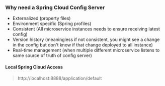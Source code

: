 ### Why need a Spring Cloud Config Server
- Externalized (property files)
- Environment specific (Spring profiles)
- Consistent (All microservice instances needs to ensure receiving latest config)
- Version history (meaningless if not consistent, you might see a change in the config but don't know if that change deployed to all instance)
- Real-time management (when multiple different microservice listens to same source of truth of config server)

#### Local Spring Cloud Access
> http://localhost:8888/application/default
<!--stackedit_data:
eyJoaXN0b3J5IjpbLTE3MTQzNzg5MTgsLTIwNjE4Mjc1NzJdfQ
==
-->